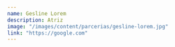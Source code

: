 ```yaml
---
name: Gesline Lorem
description: Atriz
image: "/images/content/parcerias/gesline-lorem.jpg"
link: "https://google.com"
---
```

